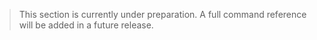 > This section is currently under preparation. A full command reference will be added in a future release.